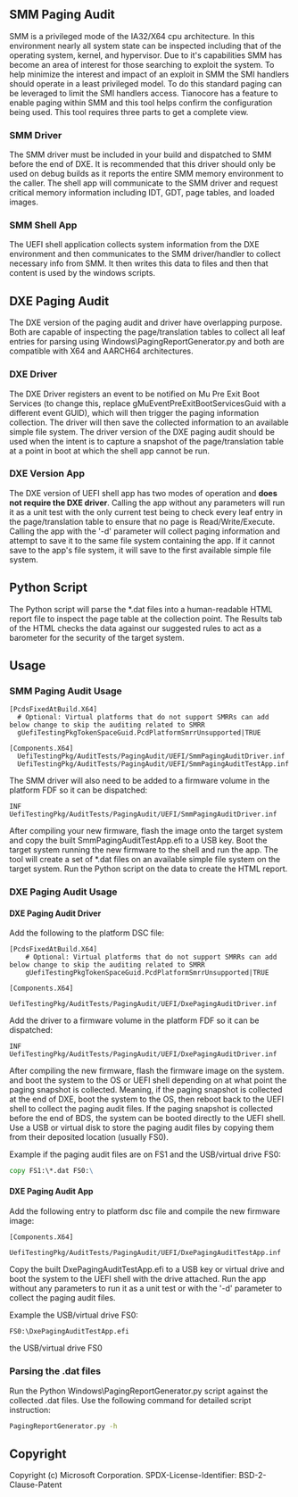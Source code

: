 ## SMM Paging Audit

SMM is a privileged mode of the IA32/X64 cpu architecture.  In this environment nearly all system state can
be inspected including that of the operating system, kernel, and hypervisor.  Due to it's
capabilities SMM has become an area of interest for those searching to exploit the system.
To help minimize the interest and impact of an exploit in SMM the SMI handlers should operate
in a least privileged model.  To do this standard paging can be leveraged to limit the SMI
handlers access.  Tianocore has a feature to enable paging within SMM and this tool helps confirm
the configuration being used.  This tool requires three parts to get a complete view.

### SMM Driver

The SMM driver must be included in your build and dispatched to SMM before the end of DXE.  It is
recommended that this driver should only be used on debug builds as it reports the entire
SMM memory environment to the caller.  The shell app will communicate to the SMM driver and
request critical memory information including IDT, GDT, page tables, and loaded images.

### SMM Shell App

The UEFI shell application collects system information from the DXE environment and then
communicates to the SMM driver/handler to collect necessary info from SMM.  It then
writes this data to files and then that content is used by the windows scripts.

## DXE Paging Audit

The DXE version of the paging audit and driver have overlapping purpose. Both are capable of
inspecting the page/translation tables to collect all leaf entries for parsing using
Windows\PagingReportGenerator.py and both are compatible with X64 and AARCH64 architectures.

### DXE Driver

The DXE Driver registers an event to be notified on Mu Pre Exit Boot Services (to change this,
replace gMuEventPreExitBootServicesGuid with a different event GUID), which will then trigger
the paging information collection. The driver will then save the collected information to
an available simple file system. The driver version of the DXE paging audit should be used
when the intent is to capture a snapshot of the page/translation table at a point in boot at
which the shell app cannot be run.

### DXE Version App

The DXE version of UEFI shell app has two modes of operation and **does not require the DXE driver**.
Calling the app without any parameters will run it as a unit test with the only current test being
to check every leaf entry in the page/translation table to ensure that no page is Read/Write/Execute.
Calling the app with the '-d' parameter will collect paging information and attempt to save it to the
same file system containing the app. If it cannot save to the app's file system, it will save to the
first available simple file system.

## Python Script

The Python script will parse the *.dat files into a human-readable HTML report file to inspect
the page table at the collection point. The Results tab of the HTML checks the data against our suggested
rules to act as a barometer for the security of the target system.

## Usage

### SMM Paging Audit Usage

```text
[PcdsFixedAtBuild.X64]
  # Optional: Virtual platforms that do not support SMRRs can add below change to skip the auditing related to SMRR
  gUefiTestingPkgTokenSpaceGuid.PcdPlatformSmrrUnsupported|TRUE

[Components.X64]
  UefiTestingPkg/AuditTests/PagingAudit/UEFI/SmmPagingAuditDriver.inf
  UefiTestingPkg/AuditTests/PagingAudit/UEFI/SmmPagingAuditTestApp.inf
```

The SMM driver will also need to be added to a firmware volume in the platform FDF so it can be dispatched:

```text
INF UefiTestingPkg/AuditTests/PagingAudit/UEFI/SmmPagingAuditDriver.inf
```

After compiling your new firmware, flash the image onto the target system and copy the built SmmPagingAuditTestApp.efi
to a USB key. Boot the target system running the new firmware to the shell and run the app. The tool will create
a set of *.dat files on an available simple file system on the target system. Run the Python script on the data
to create the HTML report.

### DXE Paging Audit Usage

#### DXE Paging Audit Driver

Add the following to the platform DSC file:

```text
[PcdsFixedAtBuild.X64]
    # Optional: Virtual platforms that do not support SMRRs can add below change to skip the auditing related to SMRR
    gUefiTestingPkgTokenSpaceGuid.PcdPlatformSmrrUnsupported|TRUE

[Components.X64]
    UefiTestingPkg/AuditTests/PagingAudit/UEFI/DxePagingAuditDriver.inf
```

Add the driver to a firmware volume in the platform FDF so it can be dispatched:

```text
INF UefiTestingPkg/AuditTests/PagingAudit/UEFI/DxePagingAuditDriver.inf
```

After compiling the new firmware, flash the firmware image on the system. and boot the system to the OS or UEFI shell
depending on at what point the paging snapshot is collected. Meaning, if the paging snapshot is collected at the end of
DXE, boot the system to the OS, then reboot back to the UEFI shell to collect the paging audit files.
If the paging snapshot is collected before the end of BDS, the system can be booted directly to the UEFI shell.
Use a USB or virtual disk to store the paging audit files by copying them from their deposited location (usually FS0).

Example if the paging audit files are on FS1 and the USB/virtual drive FS0:

```cmd
copy FS1:\*.dat FS0:\
```

#### DXE Paging Audit App

Add the following entry to platform dsc file and compile the new firmware image:

```text
[Components.X64]
    UefiTestingPkg/AuditTests/PagingAudit/UEFI/DxePagingAuditTestApp.inf
```

Copy the built DxePagingAuditTestApp.efi to a USB key or virtual drive and boot the system to the
UEFI shell with the drive attached. Run the app without any parameters to run it as a unit test or
with the '-d' parameter to collect the paging audit files.

Example the USB/virtual drive FS0:

```cmd
FS0:\DxePagingAuditTestApp.efi
```

the USB/virtual drive FS0

### Parsing the .dat files

Run the Python Windows\PagingReportGenerator.py script against the collected .dat files. Use the following
command for detailed script instruction:

```cmd
PagingReportGenerator.py -h
```

## Copyright

Copyright (c) Microsoft Corporation.
SPDX-License-Identifier: BSD-2-Clause-Patent
